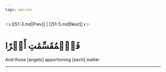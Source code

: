 ```yaml
---
tags: meccan
---
```


👈 [[51-3.md|Prev]] | [[51-5.md|Next]] 👉

# فَٱلۡمُقَسِّمَٰتِ أَمۡرًا

And those [angels] apportioning [each] matter

---

